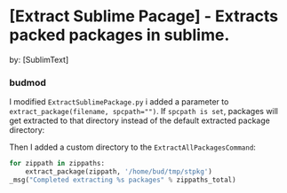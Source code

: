 # [Extract Sublime Pacage] - Extracts packed packages in sublime.
by: [SublimText]  

### budmod

I modified `ExtractSublimePackage.py` i added a parameter to `extract_package(filename, spcpath="")`. If `spcpath is set`, packages will get extracted to that directory instead of the default extracted package directory:

Then I added a custom directory to the `ExtractAllPackagesCommand`:  

``` py
for zippath in zippaths:
    extract_package(zippath, '/home/bud/tmp/stpkg')
_msg("Completed extracting %s packages" % zippaths_total)
```


[Extract Sublime Package]: https://github.com/SublimeText/ExtractSublimePackage
[SublimeText]: https://github.com/SublimeText
